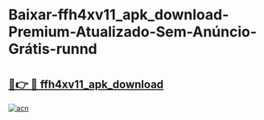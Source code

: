 # Baixar-ffh4xv11_apk_download-Premium-Atualizado-Sem-Anúncio-Grátis-runnd

# <h2><a href="https://1ijzg5.esa.edu.pl?src=ffh4xv11_apk_download&ref=runnd">🔗👉 🔴 ffh4xv11_apk_download</a></h2>

[![acn](https://github.com/user-attachments/assets/0f9c940e-d8b0-45ae-aac7-cd30a18b3e1c)](https://1ijzg5.esa.edu.pl?src=ffh4xv11_apk_download&ref=runnd)

